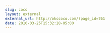 ```yaml
---
slug: coco
layout: external
external_url: http://okccoco.com/?page_id=761
date: 2010-03-25T15:32:28-05:00
---
```


